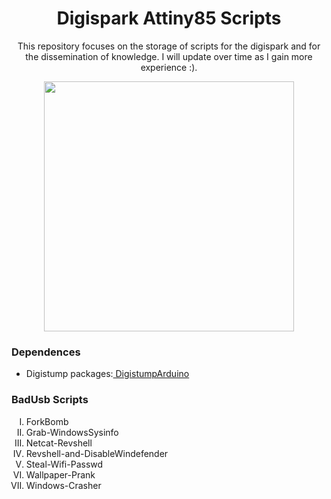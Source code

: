 <h1 align="center">Digispark Attiny85 Scripts</h1>

<p align="center">This repository focuses on the storage of scripts for the digispark and for the dissemination of knowledge. I will update over time as I gain more experience :).</p>

<p align="center">
	<img width="400" height="400" src="https://github.com/EndlssNightmare/Digispark-scripts/assets/110058202/7cf31e71-e6ac-4a74-ac69-3762e93ea66f">
</p>

<body>
   <h3> Dependences </h3>
<ul>
  <li>Digistump packages:<a href="https://github.com/digistump/DigistumpArduino"> DigistumpArduino</a></li>
</ul>  





  <h3> BadUsb Scripts </h3>
<ol type="I">
<li>ForkBomb</li>
<li>Grab-WindowsSysinfo</li>
<li>Netcat-Revshell</li>
<li>Revshell-and-DisableWindefender</li>
<li>Steal-Wifi-Passwd</li>
<li>Wallpaper-Prank</li>
<li>Windows-Crasher</li>
</ol>



</body>
</html>
